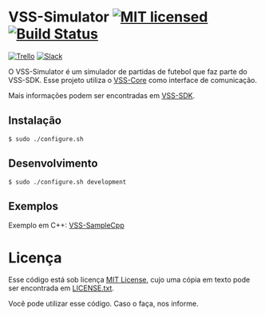 # VSS-Simulator [![MIT licensed](https://img.shields.io/badge/license-MIT-blue.svg)][mit] [![Build Status](https://travis-ci.org/SIRLab/VSS-Simulator.svg?branch=master)][travis]

[![Trello](https://img.shields.io/badge/Trello-SDK-blue.svg)][vss-sdk-trello]
[![Slack](https://img.shields.io/badge/Slack-Channel-551a8b.svg)][slack]

O VSS-Simulator é um simulador de partidas de futebol que faz parte do VSS-SDK.
Esse projeto utiliza o [VSS-Core][vss-core] como interface
de comunicação.

Mais informações podem ser encontradas em [VSS-SDK][vss-sdk].

## Instalação
```
$ sudo ./configure.sh
```

## Desenvolvimento
```
$ sudo ./configure.sh development
```

## Exemplos
Exemplo em C++: [VSS-SampleCpp][samplecpp]

# Licença

Esse código está sob licença [MIT License][mit], cujo uma cópia em texto pode ser encontrada em [LICENSE.txt](LICENSE.txt).

Você pode utilizar esse código. Caso o faça, nos informe.

[vss-sdk]: http://sirlab.github.io/VSS-SDK
[mit]: https://raw.githubusercontent.com/SIRLab/VSS-Simulator/master/LICENSE.txt
[travis]: https://travis-ci.org/SIRLab/VSS-Simulator
[vss-sdk-trello]: https://trello.com/b/b4dVV6ug/vss-sdk
[slack]: https://vss-sdk.slack.com
[samplecpp]: https://github.com/SIRLab/VSS-SampleCpp
[vss-core]: https://github.com/SIRLab/VSS-Core
